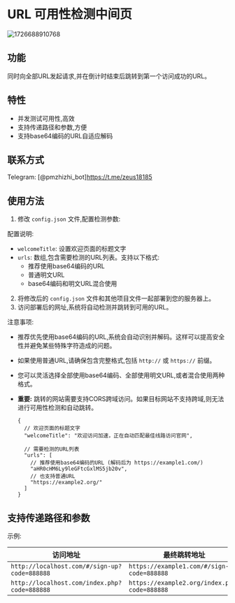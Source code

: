 # URL 可用性检测中间页

![1726688910768](images/README/1726688910768.png)

## 功能

同时向全部URL发起请求,并在倒计时结束后跳转到第一个访问成功的URL。

## 特性

- 并发测试可用性,高效
- 支持传递路径和参数,方便
- 支持base64编码的URL自适应解码

## 联系方式

Telegram: [@pmzhizhi_bot]https://t.me/zeus18185

## 使用方法

1. 修改 `config.json` 文件,配置检测参数:

配置说明:

- `welcomeTitle`: 设置欢迎页面的标题文字
- `urls`: 数组,包含需要检测的URL列表。支持以下格式:
  - 推荐使用base64编码的URL
  - 普通明文URL
  - base64编码和明文URL混合使用

2. 将修改后的 `config.json` 文件和其他项目文件一起部署到您的服务器上。
3. 访问部署后的网址,系统将自动检测并跳转到可用的URL。

注意事项:

- 推荐优先使用base64编码的URL,系统会自动识别并解码。这样可以提高安全性并避免某些特殊字符造成的问题。
- 如果使用普通URL,请确保包含完整格式,包括 `http://` 或 `https://` 前缀。
- 您可以灵活选择全部使用base64编码、全部使用明文URL,或者混合使用两种格式。
- **重要:** 跳转的网站需要支持CORS跨域访问。如果目标网站不支持跨域,则无法进行可用性检测和自动跳转。

  ```
  {
    // 欢迎页面的标题文字
    "welcomeTitle": "欢迎访问加速，正在自动匹配最佳线路访问官网",
    
    // 需要检测的URL列表
    "urls": [
      // 推荐使用base64编码的URL (解码后为 https://example1.com/)
      "aHR0cHM6Ly9leGFtcGxlMS5jb20v",
      // 也支持普通URL
      "https://example2.org/"
    ]
  }
  ```

## 支持传递路径和参数

示例:


| 访问地址                                     | 最终跳转地址                                 |
| -------------------------------------------- | -------------------------------------------- |
| `http://localhost.com/#/sign-up?code=888888` | `https://example1.com/#/sign-up?code=888888` |
| `http://localhost.com/index.php?code=888888` | `https://example2.org/index.php?code=888888` |
